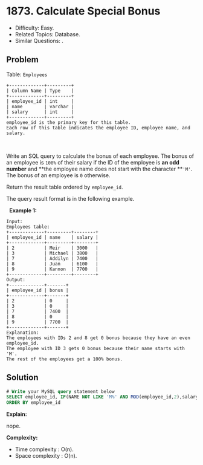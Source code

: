 # 1873. Calculate Special Bonus

- Difficulty: Easy.
- Related Topics: Database.
- Similar Questions: .

## Problem

Table: ```Employees```

```
+-------------+---------+
| Column Name | Type    |
+-------------+---------+
| employee_id | int     |
| name        | varchar |
| salary      | int     |
+-------------+---------+
employee_id is the primary key for this table.
Each row of this table indicates the employee ID, employee name, and salary.
```

 

Write an SQL query to calculate the bonus of each employee. The bonus of an employee is ```100%``` of their salary if the ID of the employee is **an odd number** and **the employee name does not start with the character **```'M'```. The bonus of an employee is ```0``` otherwise.

Return the result table ordered by ```employee_id```.

The query result format is in the following example.

 
**Example 1:**

```
Input: 
Employees table:
+-------------+---------+--------+
| employee_id | name    | salary |
+-------------+---------+--------+
| 2           | Meir    | 3000   |
| 3           | Michael | 3800   |
| 7           | Addilyn | 7400   |
| 8           | Juan    | 6100   |
| 9           | Kannon  | 7700   |
+-------------+---------+--------+
Output: 
+-------------+-------+
| employee_id | bonus |
+-------------+-------+
| 2           | 0     |
| 3           | 0     |
| 7           | 7400  |
| 8           | 0     |
| 9           | 7700  |
+-------------+-------+
Explanation: 
The employees with IDs 2 and 8 get 0 bonus because they have an even employee_id.
The employee with ID 3 gets 0 bonus because their name starts with 'M'.
The rest of the employees get a 100% bonus.
```


## Solution

```sql
# Write your MySQL query statement below
SELECT employee_id, IF(NAME NOT LIKE 'M%' AND MOD(employee_id,2),salary,0) AS bonus FROM Employees
ORDER BY employee_id
```

**Explain:**

nope.

**Complexity:**

* Time complexity : O(n).
* Space complexity : O(n).
